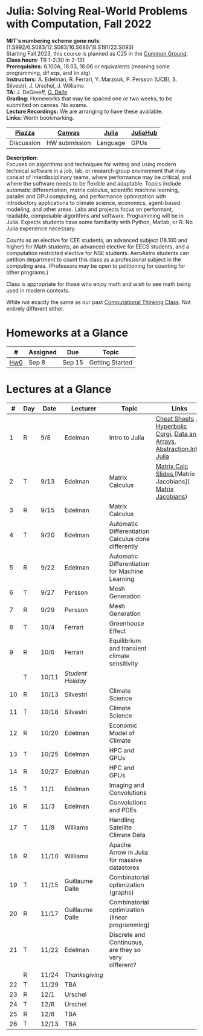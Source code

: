 # Julia: Solving Real-World Problems with Computation, Fall 2022
**MIT's numbering scheme gone nuts**: (1.S992/6.S083/12.S083/16.S686/18.S191/22.S093)  
Starting Fall 2023, this course is planned as C25 in the [Common Ground](https://computing.mit.edu/cross-cutting/common-ground-for-computing-education/common-ground-subjects/).  
**Class hours**: TR 1-2:30 in 2-131  
**Prerequisites:** 6.100A, 18.03, 18.06 or equivalents (meaning some programming, dif eqs, and lin alg)  
**Instructors:** A. Edelman, R. Ferrari, Y. Marzouk, P. Persson (UCB), S. Silvestri, J. Urschel, J. Williams  
**TA:** J. DeGreeff, [G. Dalle](https://gdalle.github.io/)  
**Grading:** Homeworks that may be spaced one or two weeks, to be submitted on canvas.  No exams.  
**Lecture Recordings:** We are arranging to have these available.  
**Links:** Worth bookmarking.  


| [Piazza](https://piazza.com/mit/fall2022/179e6) | [Canvas](https://canvas.mit.edu/courses/15758) | [Julia](https://julialang.org/) | [JuliaHub](https://juliahub.com/ui/Home) 
|-|-|-|-|
|Discussion|HW submission |Language|GPUs|

**Description:**  
Focuses on algorithms and techniques for writing and using modern technical software in a job, lab, or research group environment that may consist of interdisciplinary teams, where performance may be critical, and where the software needs to be flexible and adaptable. Topics include automatic differentiation, matrix calculus, scientific machine learning, parallel and GPU computing, and performance optimization with introductory applications to climate science, economics, agent-based modeling, and other areas. Labs and projects focus on performant, readable, composable algorithms and software. Programming will be in Julia. Expects students have some familiarity with Python, Matlab, or R. No Julia experience necessary.

Counts as an elective for CEE students, an advanced subject (18.100 and higher) for Math students, an advanced elective for EECS students, and a computation restricted elective for NSE students. AeroAstro students can petition department to count this class as a professional subject in the computing area.
(Professors may be open to petitioning for counting for other programs.)

Class is appropriate for those who enjoy math and wish to see math being used in modern contexts.

While not exactly the same as our past [Computational Thinking Class](https://computationalthinking.mit.edu/Spring21/).  Not entirely different either.

# Homeworks at a Glance
|#|Assigned|Due|Topic|
|-|-|-|-|
|[Hw0](https://mit-c25.netlify.app/class%20homeworks/hw0) | Sep 8| Sep 15 | Getting Started|

# Lectures at a Glance
|#|Day|Date|Lecturer|Topic| Links |
|-|-|-|-|-|-|
|1|R|9/8|Edelman|Intro to Julia| [Cheat Sheets](https://computationalthinking.mit.edu/Spring21/cheatsheets/) , [Hyperbolic Corgi](https://mit-c25.netlify.app/class%20notebooks/1.hyperboliccorgi), [Data and Arrays](https://mit-c25.netlify.app/class%20notebooks/1.%20images%20as%20data%20and%20arrays), [Abstraction](https://mit-c25.netlify.app/class%20notebooks/1.%20abstraction),[Intro Julia](https://gdalle.github.io/IntroJulia/)|
|2|T|9/13|Edelman|Matrix Calculus| [Matrix Calc Slides](https://docs.google.com/presentation/d/1TGZ5I3ZP907-itZrslKF4miReNzV1dAOXNU4QMCHkd8/edit#slide=id.p),[Matrix Jacobians]( [Matrix Jacobians](https://github.com/mitmath/JuliaComputation/blob/main/Class%20Notebooks/2.%20Matrix%20Jacobians.jl))|
|3|R|9/15|Edelman|Matrix Calculus|
|4|T|9/20|Edelman|Automatic Differentiation Calculus done differently|
|5|R|9/22|Edelman|Automatic Differentiation for Machine Learning  |
|6|T|9/27|Persson|Mesh Generation|
|7|R|9/29|Persson|Mesh Generation|
|8|T|10/4|Ferrari|Greenhouse Effect|
|9|R|10/6|Ferrari|Equilibrium and transient climate sensitivity|
||T|10/11|*Student Holiday*||
|10|R|10/13|Silvestri|Climate Science|
|11|T|10/18|Silvestri|Climate Science|
|12|R|10/20|Edelman|Economic Model of Climate|
|13|T|10/25|Edelman|HPC and GPUs|
|14|R|10/27|Edelman|HPC and GPUs|
|15|T|11/1|Edelman|Imaging and Convolutions|
|16|R|11/3|Edelman|Convolutions and PDEs |
|17|T|11/8|Williams|Handling Satellite Climate Data|
|18|R|11/10|Williams|Apache Arrow in Julia for massive datastores|
|19|T|11/15|Guillaume Dalle|Combinatorial optimization (graphs)|
|20|R|11/17|Guillaume Dalle|Combinatorial optimization (linear programming)|
|21|T|11/22|Edelman|Discrete and Continuous, are they so very different?|
||R|11/24|*Thanksgiving*||
|22|T|11/29|TBA||
|23|R|12/1|Urschel|
|24|T|12/6|Urschel||
|25|R|12/8|TBA||
|26|T|12/13|TBA||
